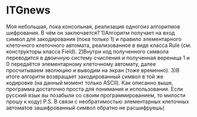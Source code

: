 # ITGnews
Моя небольшая, пока консольная, реализация одногоиз алгоритмов шифрования. В чём он заключается?
	1)Алгоритм получает на вход символ для закодирования (пока только 1) и правило элементарного клеточного клеточного автомата, реализованное в виде класса Rule (см. конструкторы класса Field).
	2)Внутри код полученного символа переводится в двоичную систему счисления и полученная вереница 1 и 0 передаётся элементарному клеточному автомату, далее просчитываем эволюцию и выводим на экран (тоже временно).
	3)В итоге алгоритм возвращает закодированный символ в той же кодировке (на данный момент только ASCII).
Как описанно выше, программа достаточно проста для понимания и использования. Если русский язык вы позабыли со своим программированием, то милости прошу к коду)
P.S. В связи с необратимостью элементарных клеточных автоматов зашифрованный символ обратно не расшифруешь(

